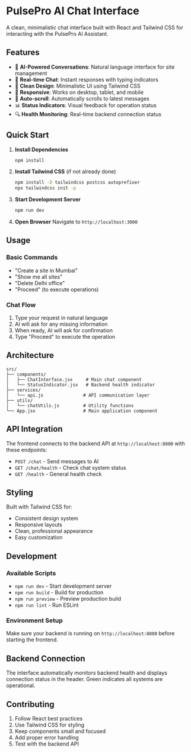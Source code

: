 # PulsePro AI Chat Interface

A clean, minimalistic chat interface built with React and Tailwind CSS for interacting with the PulsePro AI Assistant.

## Features

- 🤖 **AI-Powered Conversations**: Natural language interface for site management
- 💬 **Real-time Chat**: Instant responses with typing indicators
- 🎨 **Clean Design**: Minimalistic UI using Tailwind CSS
- 📱 **Responsive**: Works on desktop, tablet, and mobile
- 🔄 **Auto-scroll**: Automatically scrolls to latest messages
- 📊 **Status Indicators**: Visual feedback for operation status
- 🔍 **Health Monitoring**: Real-time backend connection status

## Quick Start

1. **Install Dependencies**

   ```bash
   npm install
   ```

2. **Install Tailwind CSS** (if not already done)

   ```bash
   npm install -D tailwindcss postcss autoprefixer
   npx tailwindcss init -p
   ```

3. **Start Development Server**

   ```bash
   npm run dev
   ```

4. **Open Browser**
   Navigate to `http://localhost:3000`

## Usage

### Basic Commands

- "Create a site in Mumbai"
- "Show me all sites"
- "Delete Delhi office"
- "Proceed" (to execute operations)

### Chat Flow

1. Type your request in natural language
2. AI will ask for any missing information
3. When ready, AI will ask for confirmation
4. Type "Proceed" to execute the operation

## Architecture

```
src/
├── components/
│   ├── ChatInterface.jsx     # Main chat component
│   └── StatusIndicator.jsx   # Backend health indicator
├── services/
│   └── api.js               # API communication layer
├── utils/
│   └── chatUtils.js         # Utility functions
└── App.jsx                  # Main application component
```

## API Integration

The frontend connects to the backend API at `http://localhost:8000` with these endpoints:

- `POST /chat` - Send messages to AI
- `GET /chat/health` - Check chat system status
- `GET /health` - General health check

## Styling

Built with Tailwind CSS for:

- Consistent design system
- Responsive layouts
- Clean, professional appearance
- Easy customization

## Development

### Available Scripts

- `npm run dev` - Start development server
- `npm run build` - Build for production
- `npm run preview` - Preview production build
- `npm run lint` - Run ESLint

### Environment Setup

Make sure your backend is running on `http://localhost:8000` before starting the frontend.

## Backend Connection

The interface automatically monitors backend health and displays connection status in the header. Green indicates all systems are operational.

## Contributing

1. Follow React best practices
2. Use Tailwind CSS for styling
3. Keep components small and focused
4. Add proper error handling
5. Test with the backend API
